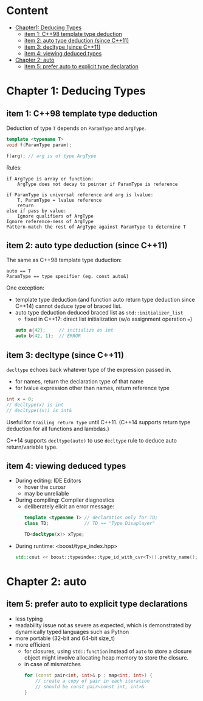 # Content
- [Chapter1: Deducing Types](#chapter-1-deducing-types)
    - [item 1: C++98 template type deduction](#item-1-c98-template-type-deduction)
    - [item 2: auto type deduction (since C++11)](#item-2-auto-type-deduction-since-c11)
    - [item 3: decltype (since C++11)](#item-3-decltype-since-c11)
    - [item 4: viewing deduced types](#item-4-viewing-deduced-types)
- [Chapter 2: auto](#chapter-2-auto)
    - [item 5: prefer auto to explicit type declaration](#item-5-prefer-auto-to-explicit-type-declarations)


# Chapter 1: Deducing Types

## item 1: C++98 template type deduction

Deduction of type `T` depends on `ParamType` and `ArgType`.
```cpp
template <typename T>
void f(ParamType param);

f(arg); // arg is of type ArgType
```

Rules:
```
if ArgType is array or function:
    ArgType does not decay to pointer if ParamType is reference

if ParamType is universal reference and arg is lvalue:
    T, ParamType = lvalue reference
    return
else if pass by value:
    Ignore qualifiers of ArgType
Ignore reference-ness of ArgType
Pattern-match the rest of ArgType against ParamType to determine T
```


## item 2: auto type deduction (since C++11)

The same as C++98 template type duduction:
```
auto == T
ParamType == type specifier (eg. const auto&)
```

One exception:
- template type deduction (and function auto return type deduction since C++14) cannot deduce type of braced list.
- auto type deduction deduced braced list as `std::initializer_list`
    - fixed in C++17: direct list initialization (w/o assignment operation `=`)
    ```cpp
    auto a{42};     // initialize as int
    auto b{42, 1};  // ERROR
    ```

## item 3: decltype (since C++11)
`decltype` echoes back whatever type of the expression passed in.
- for names, return the declaration type of that name
- for lvalue expression other than names, return reference type
```cpp
int x = 0;
// decltype(x) is int
// decltype((x)) is int&
```

Useful for `trailing return type` until C++11. (C++14 supports return
type deduction for all functions and lambdas.)

C++14 supports `decltype(auto)` to use `decltype` rule to deduce auto 
return/variable type.


## item 4: viewing deduced types
- During editing: IDE Editors
  - hover the curosr
  - may be unreliable
- During compiling: Compiler diagnostics
  - deliberately elicit an error message:
    ```cpp
    template <typename T> // declaration only for TD;
    class TD;             // TD == "Type Disaplayer"

    TD<decltype(x)> xType;
    ```
- During runtime: <boost/type_index.hpp>
    ```cpp
    std::cout << boost::typeindex::type_id_with_cvr<T>().pretty_name();
    ```


# Chapter 2: auto

## item 5: prefer auto to explicit type declarations
- less typing
- readability issue not as severe as expected, which is demonstrated by
dynamically typed languages such as Python
- more portable (32-bit and 64-bit size_t)
- more efficient
    - for closures, using `std::function` instead of `auto` to store a closure object might involve allocating heap memory to store the closure.
    - in case of mismatches
        ```cpp
        for (const pair<int, int>& p : map<int, int>) {
            // create a copy of pair in each iteration
            // should be const pair<const int, int>&
        }
        ```